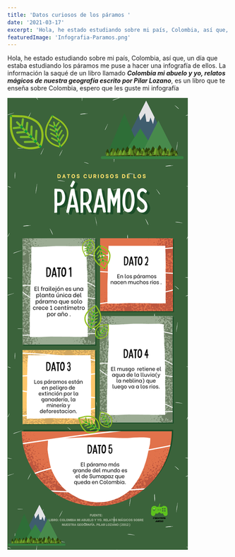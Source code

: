 ```yaml
---
title: 'Datos curiosos de los páramos '
date: '2021-03-17'
excerpt: 'Hola, he estado estudiando sobre mi país, Colombia, así que, un día que estaba estudiando los páramos  me puse a hacer una infografía de ellos'
featuredImage: 'Infografia-Paramos.png'
---
```

Hola, he estado estudiando sobre mi país, Colombia, así que, un día que estaba estudiando los páramos  me puse a hacer una infografía de ellos. La información la saqué de un libro llamado ***Colombia mi abuelo y yo, relatos mágicos de nuestra geografía escrito por Pilar Lozano***, es un libro que te enseña sobre Colombia, espero que les guste mi infografía

![Infografía datos de curiosos de los páramos](./Infografia-Paramos.png)

